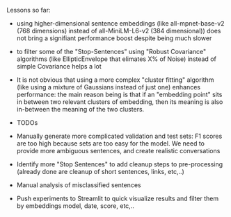 Lessons so far:
- using higher-dimensional sentence embeddings (like all-mpnet-base-v2 (768 dimensions) instead of all-MiniLM-L6-v2 (384 dimensional)) does not bring a signifiant performance boost despite being much slower
- to filter some of the "Stop-Sentences" using "Robust Covariance" algorithms (like EllipticEnvelope that elimates X% of Noise) instead of simple Covariance helps a lot
- It is not obvious that using a more complex "cluster fitting" algorithm (like using a mixture of Gaussians instead of just one) enhances performance: the main reason being is that if an "embedding point" sits in between two relevant clusters of embedding, then its meaning is also in-between the meaning of the two clusters.

- TODOs
- Manually generate more complicated validation and test sets: F1 scores are too high because sets are too easy for the model. We need to provide more ambiguous sentences, and create realistic conversations
- Identify more "Stop Sentences" to add cleanup steps to pre-processing (already done are cleanup of short sentences, links, etc,..)
- Manual analysis of misclassified sentences
- Push experiments to Streamlit to quick visualize results and filter them by embeddings model, date, score, etc,..
